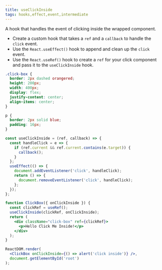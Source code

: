 ```yaml
---
title: useClickInside
tags: hooks,effect,event,intermediate
---
```


A hook that handles the event of clicking inside the wrapped component.

- Create a custom hook that takes a `ref` and a `callback` to handle the `click` event.
- Use the `React.useEffect()` hook to append and clean up the `click` event.
- Use the `React.useRef()` hook to create a `ref` for your click component and pass it to the `useClickInside` hook.

```css
.click-box {
  border: 2px dashed orangered;
  height: 200px;
  width: 400px;
  display: flex;
  justify-content: center;
  align-items: center;
}

p {
  border: 2px solid blue;
  padding: 16px;
}
```

```jsx
const useClickInside = (ref, callback) => {
  const handleClick = e => {
    if (ref.current && ref.current.contains(e.target)) {
      callback();
    }
  };
  useEffect(() => {
    document.addEventListener('click', handleClick);
    return () => {
      document.removeEventListener('click', handleClick);
    };
  });
};

function ClickBox({ onClickInside }) {
  const clickRef = useRef();
  useClickInside(clickRef, onClickInside);
  return (
    <div className="click-box" ref={clickRef}>
      <p>Hello Click Me Inside!</p>
    </div>
  );
}
```

```jsx
ReactDOM.render(
  <ClickBox onClickInside={() => alert('click inside')} />,
  document.getElementById('root')
);
```
